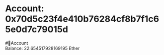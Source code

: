 
Account: 0x70d5c23f4e410b76284cf8b7f1c65e0d7c79015d
===================================================
  
#📜Account  
Balance: 22.654517928169195 Ether